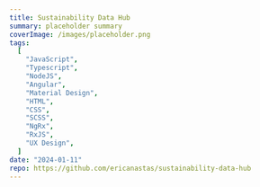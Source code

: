 ```yaml
---
title: Sustainability Data Hub
summary: placeholder summary
coverImage: /images/placeholder.png
tags:
  [
    "JavaScript",
    "Typescript",
    "NodeJS",
    "Angular",
    "Material Design",
    "HTML",
    "CSS",
    "SCSS",
    "NgRx",
    "RxJS",
    "UX Design",
  ]
date: "2024-01-11"
repo: https://github.com/ericanastas/sustainability-data-hub
---
```

